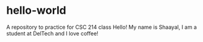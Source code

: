 # hello-world
A repository to practice for CSC 214 class
Hello! My name is Shaayal, I am a student at DelTech and I love coffee!
